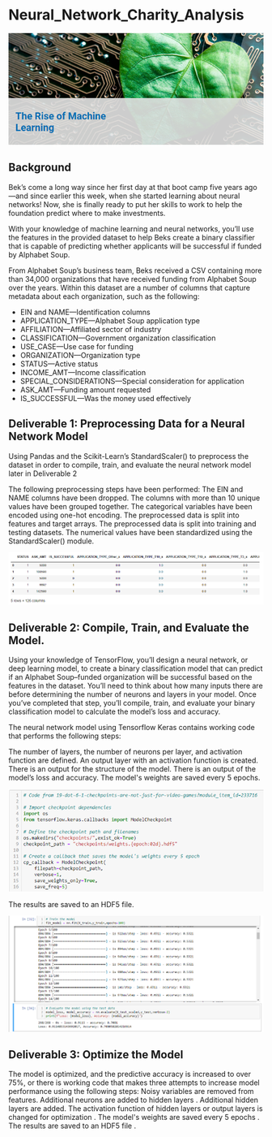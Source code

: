 # Neural_Network_Charity_Analysis

<p align="center"><img class="centerImage" src="https://github.com/dalejandri/Neural_Network_Charity_Analysis/blob/main/Resources/1.PNG" /></p>

## Background
Bek’s come a long way since her first day at that boot camp five years ago—and since earlier this week, when she started learning about neural networks! Now, she is finally ready to put her skills to work to help the foundation predict where to make investments.

With your knowledge of machine learning and neural networks, you’ll use the features in the provided dataset to help Beks create a binary classifier that is capable of predicting whether applicants will be successful if funded by Alphabet Soup.

From Alphabet Soup’s business team, Beks received a CSV containing more than 34,000 organizations that have received funding from Alphabet Soup over the years. Within this dataset are a number of columns that capture metadata about each organization, such as the following:

- EIN and NAME—Identification columns
- APPLICATION_TYPE—Alphabet Soup application type
- AFFILIATION—Affiliated sector of industry
- CLASSIFICATION—Government organization classification
- USE_CASE—Use case for funding
- ORGANIZATION—Organization type
- STATUS—Active status
- INCOME_AMT—Income classification
- SPECIAL_CONSIDERATIONS—Special consideration for application
- ASK_AMT—Funding amount requested
- IS_SUCCESSFUL—Was the money used effectively

## Deliverable 1: Preprocessing Data for a Neural Network Model

Using  Pandas and the Scikit-Learn’s StandardScaler() to preprocess the dataset in order to compile, train, and evaluate the neural network model later in Deliverable 2

The following preprocessing steps have been performed:
The EIN and NAME columns have been dropped.
The columns with more than 10 unique values have been grouped together.
The categorical variables have been encoded using one-hot encoding.
The preprocessed data is split into features and target arrays.
The preprocessed data is split into training and testing datasets.
The numerical values have been standardized using the StandardScaler() module.

<p align="center"><img class="centerImage" src="https://github.com/dalejandri/Neural_Network_Charity_Analysis/blob/main/Resources/2.PNG" /></p>


## Deliverable 2: Compile, Train, and Evaluate the Model.

Using your knowledge of TensorFlow, you’ll design a neural network, or deep learning model, to create a binary classification model that can predict if an Alphabet Soup–funded organization will be successful based on the features in the dataset. You’ll need to think about how many inputs there are before determining the number of neurons and layers in your model. Once you’ve completed that step, you’ll compile, train, and evaluate your binary classification model to calculate the model’s loss and accuracy.

The neural network model using Tensorflow Keras contains working code that performs the following steps:

The number of layers, the number of neurons per layer, and activation function are defined.
An output layer with an activation function is created.
There is an output for the structure of the model.
There is an output of the model’s loss and accuracy.
The model's weights are saved every 5 epochs.

<p align="center"><img class="centerImage" src="https://github.com/dalejandri/Neural_Network_Charity_Analysis/blob/main/Resources/4.PNG" /></p>

The results are saved to an HDF5 file.


<p align="center"><img class="centerImage" src="https://github.com/dalejandri/Neural_Network_Charity_Analysis/blob/main/Resources/3.PNG" /></p>

## Deliverable 3: Optimize the Model

The model is optimized, and the predictive accuracy is increased to over 75%, or there is working code that makes three attempts to increase model performance using the following steps:
Noisy variables are removed from features.
Additional neurons are added to hidden layers .
Additional hidden layers are added.
The activation function of hidden layers or output layers is changed for optimization .
The model's weights are saved every 5 epochs .
The results are saved to an HDF5 file .

